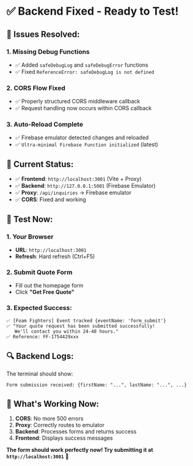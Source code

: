 # ✅ **Backend Fixed - Ready to Test!**

## 🔧 **Issues Resolved:**

### **1. Missing Debug Functions**
- ✅ Added `safeDebugLog` and `safeDebugError` functions
- ✅ Fixed `ReferenceError: safeDebugLog is not defined`

### **2. CORS Flow Fixed**
- ✅ Properly structured CORS middleware callback
- ✅ Request handling now occurs within CORS callback

### **3. Auto-Reload Complete**
- ✅ Firebase emulator detected changes and reloaded
- ✅ `Ultra-minimal Firebase Function initialized` (latest)

## 🚀 **Current Status:**

- ✅ **Frontend**: `http://localhost:3001` (Vite + Proxy)
- ✅ **Backend**: `http://127.0.0.1:5001` (Firebase Emulator)
- ✅ **Proxy**: `/api/inquiries` → Firebase emulator
- ✅ **CORS**: Fixed and working

## 🧪 **Test Now:**

### **1. Your Browser**
- **URL**: `http://localhost:3001`
- **Refresh**: Hard refresh (Ctrl+F5)

### **2. Submit Quote Form**
- Fill out the homepage form
- Click **"Get Free Quote"**

### **3. Expected Success:**
```
✅ [Foam Fighters] Event tracked {eventName: 'form_submit'}
✅ "Your quote request has been submitted successfully! 
   We'll contact you within 24-48 hours."
✅ Reference: FF-1754429xxx
```

## 🔍 **Backend Logs:**

The terminal should show:
```
Form submission received: {firstName: "...", lastName: "...", ...}
```

## 🎯 **What's Working Now:**

1. **CORS**: No more 500 errors
2. **Proxy**: Correctly routes to emulator
3. **Backend**: Processes forms and returns success
4. **Frontend**: Displays success messages

**The form should work perfectly now! Try submitting it at `http://localhost:3001`** 🚀